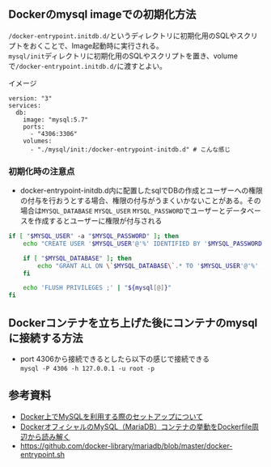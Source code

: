 ## Dockerのmysql imageでの初期化方法
`/docker-entrypoint.initdb.d/`というディレクトリに初期化用のSQLやスクリプトをおくことで、Image起動時に実行される。\
`mysql/init`ディレクトリに初期化用のSQLやスクリプトを置き、volumeで`/docker-entrypoint.initdb.d/`に渡すとよい。

イメージ
```
version: "3"
services:
  db:
    image: "mysql:5.7"
    ports:
      - "4306:3306"
    volumes:
      - "./mysql/init:/docker-entrypoint-initdb.d" # こんな感じ
```

### 初期化時の注意点
- docker-entrypoint-initdb.d内に配置したsqlでDBの作成とユーザーへの権限の付与を行おうとする場合、権限の付与がうまくいかないことがある。その場合は`MYSQL_DATABASE` `MYSQL_USER` `MYSQL_PASSWORD`でユーザーとデータベースを作成するとユーザーに権限が付与される

```bash
if [ "$MYSQL_USER" -a "$MYSQL_PASSWORD" ]; then
	echo "CREATE USER '$MYSQL_USER'@'%' IDENTIFIED BY '$MYSQL_PASSWORD' ;" | "${mysql[@]}"

	if [ "$MYSQL_DATABASE" ]; then
		echo "GRANT ALL ON \`$MYSQL_DATABASE\`.* TO '$MYSQL_USER'@'%' ;" | "${mysql[@]}"
	fi

	echo 'FLUSH PRIVILEGES ;' | "${mysql[@]}"
fi
```


## Dockerコンテナを立ち上げた後にコンテナのmysqlに接続する方法
- port 4306から接続できるとしたら以下の感じで接続できる\
`mysql -P 4306 -h 127.0.0.1 -u root -p`

## 参考資料
- [Docker上でMySQLを利用する際のセットアップについて](https://blog.mosuke.tech/entry/2018/04/21/basic-mysql-on-docker/)
- [DockerオフィシャルのMySQL（MariaDB）コンテナの挙動をDockerfile周辺から読み解く](https://qiita.com/kazuyoshikakihara/items/f0c5158c700bb7a5df9f)
- https://github.com/docker-library/mariadb/blob/master/docker-entrypoint.sh
